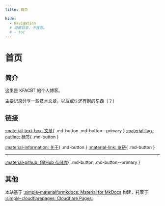 ```yaml
---
title: 首页

hide:
  - navigation
  # 隐藏目录，不推荐。
  # - toc 
---
```


# 首页

## 简介
这里是 KFACBT 的个人博客。

主要记录分享一些技术文章，以后或许还有别的东西（？）

## 链接
[:material-text-box: 文章](blog/index.md "文章"){ .md-button .md-button--primary }  [:material-tag-outline: 标签](blog/tags.md "标签"){ .md-button }

[:material-information: 关于](blog/about.md "关于本 Blog"){ .md-button }  [:material-link: 友链](blog/links.md "链接列表"){ .md-button }

---

[:material-github: GitHub 存储库](https://github.com/gytxtx/Blog/ "GitHub Repository"){ .md-button .md-button--primary }

## 其他
本站基于 [:simple-materialformkdocs: Material for MkDocs](https://github.com/squidfunk/mkdocs-material/ "View on GitHub") 构建，托管于 [:simple-cloudflarepages: Cloudflare Pages](https://pages.cloudflare.com/)。

<!-- [:fontawesome-brands-github: GitHub Pages](https://pages.github.com/) -->
